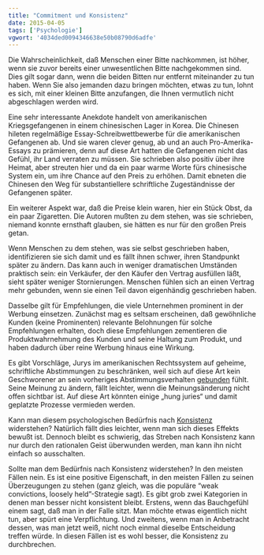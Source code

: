 ```yaml
---
title: "Commitment und Konsistenz"
date: 2015-04-05
tags: ['Psychologie']
vgwort: '4034ded0094346638e50b08790d6adfe'
---
```

Die Wahrscheinlichkeit, daß Menschen einer Bitte nachkommen, ist höher, wenn sie zuvor bereits einer unwesentlichen Bitte nachgekommen sind. Dies gilt sogar dann, wenn die beiden Bitten nur entfernt miteinander zu tun haben. Wenn Sie also jemanden dazu bringen möchten, etwas zu tun, lohnt es sich, mit einer kleinen Bitte anzufangen, die Ihnen vermutlich nicht abgeschlagen werden wird.

Eine sehr interessante Anekdote handelt von amerikanischen Kriegsgefangenen in einem chinesischen Lager in Korea. Die Chinesen hileten regelmäßige Essay-Schreibwettbewerbe für die amerikanischen Gefangenen ab. Und sie waren clever genug, ab und an auch Pro-Amerika-Essays zu prämieren, denn auf diese Art hatten die Gefangenen nicht das Gefühl, ihr Land verraten zu müssen. Sie schrieben also positiv über ihre Heimat, aber streuten hier und da ein paar warme Worte fürs chinesische System ein, um ihre Chance auf den Preis zu erhöhen. Damit ebneten die Chinesen den Weg für substantiellere schriftliche Zugeständnisse der Gefangenen später.

Ein weiterer Aspekt war, daß die Preise klein waren, hier ein Stück Obst, da ein paar Zigaretten. Die Autoren mußten zu dem stehen, was sie schrieben, niemand konnte ernsthaft glauben, sie hätten es nur für den großen Preis getan.

Wenn Menschen zu dem stehen, was sie selbst geschrieben haben, identifizieren sie sich damit und es fällt ihnen schwer, ihren Standpunkt später zu ändern. Das kann auch in weniger dramatischen Umständen praktisch sein: ein Verkäufer, der den Käufer den Vertrag ausfüllen läßt, sieht später weniger Stornierungen. Menschen fühlen sich an einen Vertrag mehr gebunden, wenn sie einen Teil davon eigenhändig geschrieben haben.

Dasselbe gilt für Empfehlungen, die viele Unternehmen prominent in der Werbung einsetzen. Zunächst mag es seltsam erscheinen, daß gewöhnliche Kunden (keine Prominenten) relevante Belohnungen für solche Empfehlungen erhalten, doch diese Empfehlungen zementieren die Produktwahrnehmung des Kunden und seine Haltung zum Produkt, und haben dadurch über reine Werbung hinaus eine Wirkung.

Es gibt Vorschläge, Jurys im amerikanischen Rechtssystem auf geheime, schriftliche Abstimmungen zu beschränken, weil sich auf diese Art kein Geschworener an sein vorheriges Abstimmungsverhalten [gebunden](https://de.wikipedia.org/wiki/Eskalierendes_Commitment) fühlt. Seine Meinung zu ändern, fällt leichter, wenn die Meinungsänderung nicht offen sichtbar ist. Auf diese Art könnten einige „hung juries“ und damit geplatzte Prozesse vermieden werden.

Kann man diesem psychologischen Bedürfnis nach [Konsistenz](https://de.wikipedia.org/wiki/Konsistenz_(Psychologie)) widerstehen? Natürlich fällt dies leichter, wenn man sich dieses Effekts bewußt ist. Dennoch bleibt es schwierig, das Streben nach Konsistenz kann nur durch den rationalen Geist überwunden werden, man kann ihn nicht einfach so ausschalten.

Sollte man dem Bedürfnis nach Konsistenz widerstehen? In den meisten Fällen nein. Es ist eine positive Eigenschaft, in den meisten Fällen zu seinen Überzeugungen zu stehen (ganz gleich, was die populäre “weak convictions, loosely held”-Strategie sagt). Es gibt grob zwei Kategorien in denen man besser nicht konsistent bleibt. Erstens, wenn das Bauchgefühl einem sagt, daß man in der Falle sitzt. Man möchte etwas eigentlich nicht tun, aber spürt eine Verpflichtung. Und zweitens, wenn man in Anbetracht dessen, was man jetzt weiß, nicht noch einmal dieselbe Entscheidung treffen würde. In diesen Fällen ist es wohl besser, die Konsistenz zu durchbrechen.
